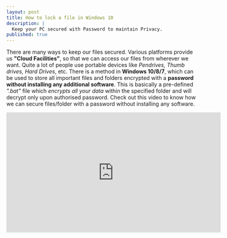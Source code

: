 ```yaml
---
layout: post
title: How to lock a file in Windows 10
description: |
  Keep your PC secured with Password to maintain Privacy.
published: true
---
```

There are many ways to keep our files secured. Various platforms provide us **"Cloud Facilities"**, so that we can access our files from wherever we want. Quite a lot of people use portable devices like _Pendrives, Thumb drives, Hard Drives_, etc. There is a method in **Windows 10/8/7**, which can be used to store all important files and folders encrypted with a **password without installing any additional software**. This is basically a pre-defined _".bat"_ file which _encrypts all your data_ within the specified folder and will decrypt only upon authorised password. Check out this video to know how we can secure files/folder with a password without installing any software.

<iframe width="560" height="315" src="https://www.youtube.com/embed/o2PDCSjMbKw" frameborder="0" allow="autoplay; encrypted-media" allowfullscreen></iframe>
